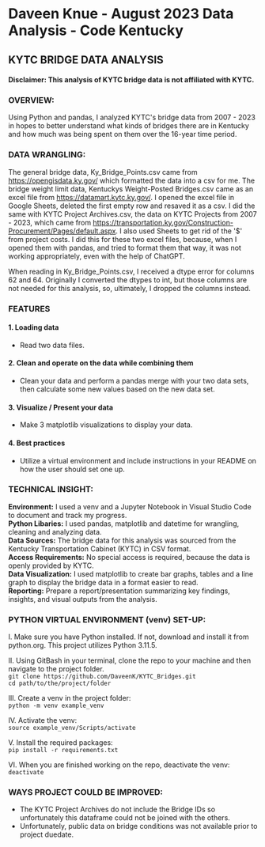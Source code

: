# Daveen Knue - August 2023 Data Analysis - Code Kentucky
## KYTC BRIDGE DATA ANALYSIS
#### Disclaimer: This analysis of KYTC bridge data is not affiliated with KYTC.  

### OVERVIEW:
Using Python and pandas, I analyzed KYTC's bridge data from 2007 - 2023 in hopes to better understand what kinds of bridges there are in Kentucky and how much was being spent on them over the 16-year time period.  

### DATA WRANGLING:
The general bridge data, Ky_Bridge_Points.csv came from https://opengisdata.ky.gov/ which formatted the data into a csv for me. The bridge weight limit data, Kentuckys Weight-Posted Bridges.csv came as an excel file from https://datamart.kytc.ky.gov/. I opened the excel file in Google Sheets, deleted the first empty row and resaved it as a csv. I did the same with KYTC Project Archives.csv, the data on KYTC Projects from 2007  - 2023, which came from https://transportation.ky.gov/Construction-Procurement/Pages/default.aspx. I also used Sheets to get rid of the '$' from project costs. I did this for these two excel files, because, when I opened them with pandas, and tried to format them that way, it was not working appropriately, even with the help of ChatGPT. 
  
When reading in Ky_Bridge_Points.csv, I received a dtype error for columns 62 and 64. Originally I converted the dtypes to int, but those columns are not needed for this analysis, so, ultimately, I dropped the columns instead.  

### FEATURES  
#### 1. Loading data
- Read two data files.
#### 2. Clean and operate on the data while combining them
- Clean your data and perform a pandas merge with your two data sets, then calculate some new values based on the new data set.
#### 3. Visualize / Present your data
- Make 3 matplotlib visualizations to display your data.
#### 4. Best practices
- Utilize a virtual environment and include instructions in your README on how the user should set one up.

### TECHNICAL INSIGHT:
**Environment:** I used a venv and a Jupyter Notebook in Visual Studio Code to document and track my progress.  
**Python Libaries:** I used pandas, matplotlib and datetime for wrangling, cleaning and analyzing data.  
**Data Sources:** The bridge data for this analysis was sourced from the Kentucky Transportation Cabinet (KYTC) in CSV format.  
**Access Requirements:** No special access is required, because the data is openly provided by KYTC.  
**Data Visualization:** I used matplotlib to create bar graphs, tables and a line graph to display the bridge data in a format easier to read.  
**Reporting:** Prepare a report/presentation summarizing key findings, insights, and visual outputs from the analysis.  
  
### PYTHON VIRTUAL ENVIRONMENT (venv) SET-UP:
I. Make sure you have Python installed. If not, download and install it from python.org. This project utilizes Python 3.11.5.

II. Using GitBash in your terminal, clone the repo to your machine and then navigate to the project folder.  
`git clone https://github.com/DaveenK/KYTC_Bridges.git`  
`cd path/to/the/project/folder`

III. Create a venv in the project folder:  
`python -m venv example_venv`

IV. Activate the venv:  
`source example_venv/Scripts/activate`

V. Install the required packages:  
`pip install -r requirements.txt`

VI. When you are finished working on the repo, deactivate the venv:  
`deactivate`

### WAYS PROJECT COULD BE IMPROVED:
- The KYTC Project Archives do not include the Bridge IDs so unfortunately this dataframe could not be joined with the others.
- Unfortunately, public data on bridge conditions was not available prior to project duedate.